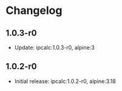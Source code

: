 # Changelog

## 1.0.3-r0

- Update: ipcalc:1.0.3-r0, alpine:3

## 1.0.2-r0

- Initial release: ipcalc:1.0.2-r0, alpine:3.18
